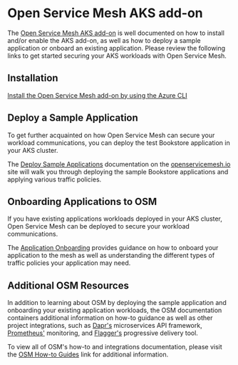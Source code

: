 # Open Service Mesh AKS add-on

The [Open Service Mesh AKS add-on](https://learn.microsoft.com/en-us/azure/aks/open-service-mesh-about) is well documented on how to install and/or enable the AKS add-on, as well as how to deploy a sample application or onboard an existing application. Please review the following links to get started securing your AKS workloads with Open Service Mesh.

## Installation

[Install the Open Service Mesh add-on by using the Azure CLI](https://learn.microsoft.com/en-us/azure/aks/open-service-mesh-deploy-addon-az-cli)

## Deploy a Sample Application

To get further acquainted on how Open Service Mesh can secure your workload communications, you can deploy the test Bookstore application in your AKS cluster.

The [Deploy Sample Applications](https://docs.openservicemesh.io/docs/getting_started/install_apps/) documentation on the [openservicemesh.io](openservicemesh.io) site will walk you through deploying the sample Bookstore applications and applying various traffic policies.

## Onboarding Applications to OSM

If you have existing applications workloads deployed in your AKS cluster, Open Service Mesh can be deployed to secure your workload communications.

The [Application Onboarding](https://docs.openservicemesh.io/docs/guides/app_onboarding/) provides guidance on how to onboard your application to the mesh as well as understanding the different types of traffic policies your application may need.

## Additional OSM Resources

In addition to learning about OSM by deploying the sample application and onboarding your existing application workloads, the OSM documentation containers additional information on how-to guidance as well as other project integrations, such as [Dapr's](dapr.io) microservices API framework, [Prometheus'](https://prometheus.io/) monitoring, and [Flagger's](https://fluxcd.io/flagger/) progressive delivery tool.

To view all of OSM's how-to and integrations documentation, please visit the [OSM How-to Guides](https://docs.openservicemesh.io/docs/guides/) link for additional information.
